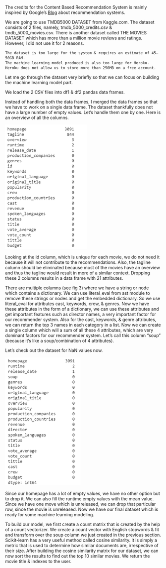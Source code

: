 
The credits for the Content Based Recommendation System is mainly inspired by Google’s [Blog](https://developers.google.com/machine-learning/recommendation) about recommendation systems.

We are going to use TMDB5000 DATASET from Kaggle.com. The dataset consists of 2 files, namely, tmdb_5000_credits.csv & tmdb_5000_movies.csv. There is another dataset called THE MOVIES DATASET which has more than a million movie reviews and ratings. However, I did not use it for 2 reasons.

    The dataset is too large for the system & requires an estimate of 45–50GB RAM.
    The machine learning model produced is also too large for Heroku. Heroku does not allow us to store more than 250MB on a free account.

Let me go through the dataset very briefly so that we can focus on building the machine learning model part.

We load the 2 CSV files into df1 & df2 pandas data frames.

Instead of handling both the data frames, I merged the data frames so that we have to work on a single data frame. The dataset thankfully does not have a large number of empty values. Let’s handle them one by one. Here is an overview of all the columns.

![All columns view for NaN](../static/images/image3.png)


Looking at the id column, which is unique for each movie, we do not need it because it will not contribute to the recommendations. Also, the tagline column should be eliminated because most of the movies have an overview and thus the tagline would result in more of a similar context. Dropping these 2 columns results in a data frame with 21 attributes.

There are multiple columns (see fig 3) where we have a string or node which contains a dictionary. We can use literal_eval from ast module to remove these strings or nodes and get the embedded dictionary. So we use literal_eval for attributes cast, keywords, crew, & genres. Now we have these attributes in the form of a dictionary, we can use these attributes and get important features such as director names, a very important factor for our recommender system. Also for the cast, keywords, & genre attributes, we can return the top 3 names in each category in a list. Now we can create a single column which will a sum of all these 4 attributes, which are very dominant factors for our recommender system. Let’s call this column “soup” (because it’s like a soup/combination of 4 attributes).

Let’s check out the dataset for NaN values now.

![updated all columns view](../static/images/image2.png)

Since our homepage has a lot of empty values, we have no other option but to drop it. We can also fill the runtime empty values with the mean value. Since we have one move which is unreleased, we can drop that particular row, since the movie is unreleased. Now we have our final dataset which is ready for some machine learning modeling.

To build our model, we first create a count matrix that is created by the help of a count vectorizer. We create a count vector with English stopwords & fit and transform over the soup column we just created in the previous section. 
Scikit-learn has a very useful method called cosine similarity. It is simply a metric that is used to determine how similar documents are, irrespective of their size. After building the cosine similarity matrix for our dataset, we can now sort the results to find out the top 10 similar movies. We return the movie title & indexes to the user.

